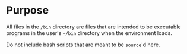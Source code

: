 # Purpose
All files in the `/bin` directory are files that are intended to be executable programs in the user's `~/bin` directory
when the environment loads.

Do not include bash scripts that are meant to be `source`'d here.

